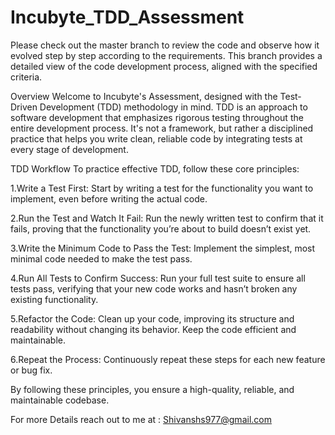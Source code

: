# Incubyte_TDD_Assessment
Please check out the master branch to review the code and observe how it evolved step by step according to the requirements. This branch provides a detailed view of the code development process, aligned with the specified criteria.

Overview
Welcome to Incubyte's Assessment, designed with the Test-Driven Development (TDD) methodology in mind. TDD is an approach to software development that emphasizes rigorous testing throughout the entire development process. It's not a framework, but rather a disciplined practice that helps you write clean, reliable code by integrating tests at every stage of development.

TDD Workflow
To practice effective TDD, follow these core principles:

1.Write a Test First: Start by writing a test for the functionality you want to implement, even before writing the actual code.

2.Run the Test and Watch It Fail: Run the newly written test to confirm that it fails, proving that the functionality you’re about to build doesn’t exist yet.

3.Write the Minimum Code to Pass the Test: Implement the simplest, most minimal code needed to make the test pass.

4.Run All Tests to Confirm Success: Run your full test suite to ensure all tests pass, verifying that your new code works and hasn’t broken any existing functionality.

5.Refactor the Code: Clean up your code, improving its structure and readability without changing its behavior. Keep the code efficient and maintainable.

6.Repeat the Process: Continuously repeat these steps for each new feature or bug fix.

By following these principles, you ensure a high-quality, reliable, and maintainable codebase.


For more Details reach out to me at : Shivanshs977@gmail.com

